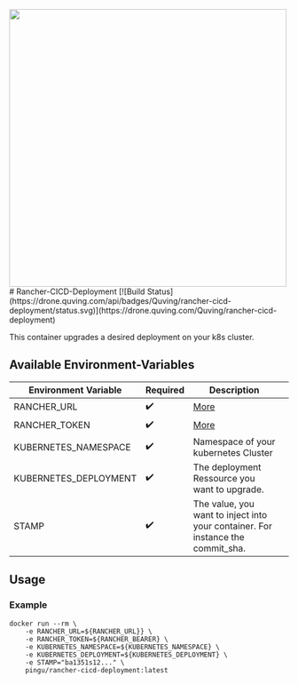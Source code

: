 <img src="https://i.imgur.com/Sv1Oqiu.png" width="500"/>
# Rancher-CICD-Deployment
[![Build Status](https://drone.quving.com/api/badges/Quving/rancher-cicd-deployment/status.svg)](https://drone.quving.com/Quving/rancher-cicd-deployment)


This container upgrades a desired deployment on your k8s cluster.


## Available Environment-Variables
| Environment Variable | Required | Description |   |
|----------------------|----------|-------------|---|
| RANCHER_URL          |  :heavy_check_mark:        | [More](https://rancher.com/docs/rancher/v2.x/en/cli/#cli-authentication)            |   |
| RANCHER_TOKEN        |  :heavy_check_mark:        | [More](https://rancher.com/docs/rancher/v2.x/en/cli/#cli-authentication)           |   |
| KUBERNETES_NAMESPACE |  :heavy_check_mark:        |  Namespace of your kubernetes Cluster           |   |   |
| KUBERNETES_DEPLOYMENT |  :heavy_check_mark:        | The deployment Ressource you want to upgrade.             |   |   |
| STAMP                 |  :heavy_check_mark:        | The value, you want to inject into your container. For instance the commit_sha.            |   |   |



## Usage 
### Example
```
docker run --rm \
    -e RANCHER_URL=${RANCHER_URL}} \
    -e RANCHER_TOKEN=${RANCHER_BEARER} \
    -e KUBERNETES_NAMESPACE=${KUBERNETES_NAMESPACE} \
    -e KUBERNETES_DEPLOYMENT=${KUBERNETES_DEPLOYMENT} \
    -e STAMP="ba1351s12..." \
    pingu/rancher-cicd-deployment:latest
```
